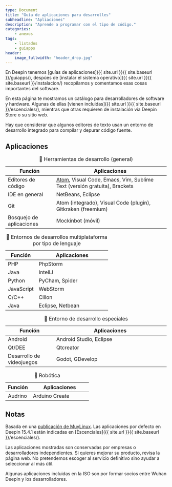 ```yaml
---
type: Document
title: "Guía de aplicaciones para desarrolles"
subheadline: "Apliaciones"
description: "Aprende a programar con el tipo de código."
categories:
    - anexos
tags:
    - listados
    - guiapps
header:
    image_fullwidth: "header_drop.jpg"
---
```


En Deepin tenemos [guías de aplicaciones]({{ site.url }}{{ site.baseurl }}/guiapps/), despúes de [instalar el sistema operativo]({{ site.url }}{{ site.baseurl }}/instalacion/) recopilamos y comentamos esas cosas importantes del software.

En esta página te mostramos un catálogo para desarrolladores de software y hardware. Algunas de ellas [vienen incluidas]({{ site.url }}{{ site.baseurl }}/escenciales/), mientras que otras requieren de instalación via Deepin Store o su sitio web.

Hay que considerar que algunos editores de texto usan un entorno de desarrollo integrado​​ para compilar y depurar código fuente.

## Aplicaciones
<table>
  <caption>🔖 Herramientas de desarrollo (general)</caption>
  <colgroup>
    <col span="1" style="width: 30%;">
    <col span="1" style="width: 70%;">
      </colgroup>
  <thead>
    <tr>
      <th>Función</th>
      <th>Aplicaciones</th>
    </tr>
  </thead>
  <tbody>
    <tr>
      <td>Editores de código</td>
      <td><a href="{{ site.url }}{{ site.baseurl }}/apps/atom">Atom</a>, Visual Code, Emacs, Vim, Sublime Text (versión gratuita), Brackets</td>
    </tr>
    <tr>
      <td>IDE en general</td>
      <td>NetBeans, Eclipse</td>
    </tr>
    <tr>
      <td>Git</td>
      <td>Atom (integrado), Visual Code (plugin), Gitkraken (freemium)</td>
    </tr>
    <tr>
      <td>Bosquejo de aplicaciones</td>
      <td>Mockinbot (móvil)</td>
    </tr>
  </tbody>
</table>

<table>
  <caption>🔖 Entornos de desarrollos multiplataforma por tipo de lenguaje</caption>
  <colgroup>
    <col span="1" style="width: 30%;">
    <col span="1" style="width: 70%;">
      </colgroup>
  <thead>
    <tr>
      <th>Función</th>
      <th>Aplicaciones</th>
    </tr>
  </thead>
  <tbody>
    <tr>
      <td>PHP</td>
      <td>PhpStorm</td>
    </tr>
    <tr>
      <td>Java</td>
      <td>IntellJ</td>
    </tr>
    <tr>
      <td>Python</td>
      <td>PyCham, Spider</td>
    </tr>
    <tr>
      <td>JavaScript</td>
      <td>WebStorm</td>
    </tr>
    <tr>
      <td>C/C++</td>
      <td>Cillon</td>
    </tr>
    <tr>
      <td>Java</td>
      <td>Eclipse, Netbean</td>
    </tr>
  </tbody>
</table>

<table>
  <caption>🔖 Entorno de desarrollo especiales</caption>
  <colgroup>
    <col span="1" style="width: 30%;">
    <col span="1" style="width: 70%;">
      </colgroup>
  <thead>
    <tr>
      <th>Función</th>
      <th>Aplicaciones</th>
    </tr>
  </thead>
  <tbody>
    <tr>
      <td>Android</td>
      <td>Android Studio, Eclipse</td>
    </tr>
    <tr>
      <td>Qt/DEE</td>
      <td>Qtcreator</td>
    </tr>
    <tr>
      <td>Desarrollo de videojuegos</td>
      <td>Godot, GDevelop</td>
    </tr>
  </tbody>
</table>

<table>
  <caption>🔖 Robótica</caption>
  <colgroup>
    <col span="1" style="width: 30%;">
    <col span="1" style="width: 70%;">
      </colgroup>
  <thead>
    <tr>
      <th>Función</th>
      <th>Aplicaciones</th>
    </tr>
  </thead>
  <tbody>
    <tr>
      <td>Audrino</td>
      <td>Arduino Create</td>
    </tr>
  </tbody>
</table>

## Notas
Basada en una [publicación de MuyLinux](https://www.muylinux.com/2017/09/19/aplicaciones-por-defecto-ubuntu-18-04-2/). Las aplicaciones por defecto en Deepin 15.4.1 están indicadas en [Escenciales]({{ site.url }}{{ site.baseurl }}/escenciales/).

Las aplicaciones mostradas son conservadas por empresas o desarrolladores independientes. Si quieres mejorar su producto, revisa la página web. No pretendemos escoger al servicio definitivo sino ayudar a seleccionar al más útil.

Algunas aplicaciones incluidas en la ISO son por formar socios entre Wuhan Deepin y los desarrolladores.
